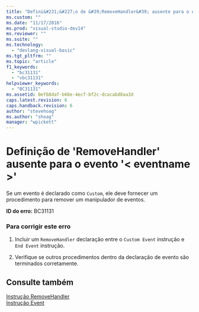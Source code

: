 ```yaml
---
title: "Defini&#231;&#227;o de &#39;RemoveHandler&#39; ausente para o evento &#39;&lt; eventname &gt;&#39; | Microsoft Docs"
ms.custom: ""
ms.date: "11/17/2016"
ms.prod: "visual-studio-dev14"
ms.reviewer: ""
ms.suite: ""
ms.technology: 
  - "devlang-visual-basic"
ms.tgt_pltfrm: ""
ms.topic: "article"
f1_keywords: 
  - "bc31131"
  - "vbc31131"
helpviewer_keywords: 
  - "BC31131"
ms.assetid: 0ef68daf-b66e-4ecf-bf2c-dcacabd8aa3d
caps.latest.revision: 6
caps.handback.revision: 6
author: "stevehoag"
ms.author: "shoag"
manager: "wpickett"
---
```

# Defini&#231;&#227;o de &#39;RemoveHandler&#39; ausente para o evento &#39;&lt; eventname &gt;&#39;
Se um evento é declarado como `Custom`, ele deve fornecer um procedimento para remover um manipulador de eventos.  
  
 **ID do erro:** BC31131  
  
### Para corrigir este erro  
  
1.  Incluir um `RemoveHandler` declaração entre o `Custom Event` instrução e `End Event` instrução.  
  
2.  Verifique se outros procedimentos dentro da declaração de evento são terminados corretamente.  
  
## Consulte também  
 [Instrução RemoveHandler](../../visual-basic/language-reference/statements/removehandler-statement.md)   
 [Instrução Event](../../visual-basic/language-reference/statements/event-statement.md)